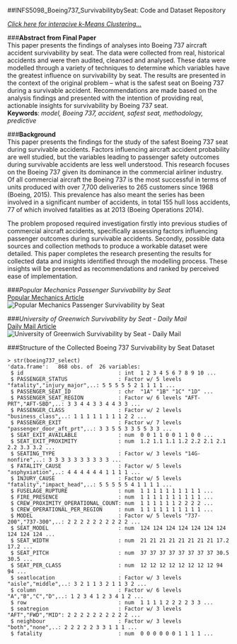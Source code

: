 ##INFS5098_Boeing737_SurvivabilitybySeat: Code and Dataset Repository
  
  
*[Click here for interacive k-Means Clustering...](https://rjshanahan.shinyapps.io/publish01)*    
  
    
###**Abstract from Final Paper**  
This paper presents the findings of analyses into Boeing 737 aircraft accident survivability by seat. The data were collected from real, historical accidents and were then audited, cleansed and analysed. These data were modelled through a variety of techniques to determine which variables have the greatest influence on survivability by seat. The results are presented in the context of the original problem – what is the safest seat on Boeing 737 during a survivable accident. Recommendations are made based on the analysis findings and presented with the intention of providing real, actionable insights for survivability by Boeing 737 seat.  
**Keywords**: *model, Boeing 737, accident, safest seat, methodology, predictive*  
  
  
###**Background**	  
This paper presents the findings for the study of the safest Boeing 737 seat during survivable accidents. Factors influencing aircraft accident probability are well studied, but the variables leading to passenger safety outcomes during survivable accidents are less well understood. This research focuses on the Boeing 737 given its dominance in the commercial airliner industry. Of all commercial aircraft the Boeing 737 is the most successful in terms of units produced with over 7,700 deliveries to 265 customers since 1968 (Boeing, 2015). This prevalence has also meant the series has been involved in a significant number of accidents, in total 155 hull loss accidents, 77 of which involved fatalities as at 2013 (Boeing Operations 2014).  
  
The problem proposed required investigation firstly into previous studies of commercial aircraft accidents, specifically assessing factors influencing passenger outcomes during survivable accidents. Secondly, possible data sources and collection methods to produce a workable dataset were detailed. This paper completes the research presenting the results for collected data and insights identified through the modelling process. These insights will be presented as recommendations and ranked by perceived ease of implementation.  
  
  
###*Popular Mechanics Passenger Survivability by Seat*  
[Popular Mechanics Article](http://www.popularmechanics.com/flight/a1918/4219452/)  
![Popular Mechanics Passenger Survivability by Seat](http://pop.h-cdn.co/assets/cm/15/05/54c88150d6d95_-_aircrash-seat-illo-0807.gif)
  
###*University of Greenwich Survivability by Seat - Daily Mail*   
[Daily Mail Article](http://www.popularmechanics.com/flight/a1918/4219452/)  
![University of Greenwich Survivability by Seat - Daily Mail](http://i.dailymail.co.uk/i/pix/2008/06/26/article-1029719-01C1F81300000578-944_468x298.jpg)
  
###Structure of the Collected Boeing 737 Survivability by Seat Dataset  
  
```
> str(boeing737_select)
'data.frame':	868 obs. of  26 variables:
 $ id                              : int  1 2 3 4 5 6 7 8 9 10 ...
 $ PASSENGER_STATUS                : Factor w/ 5 levels "fatality","injury_major",..: 5 5 5 5 5 2 1 1 1 1 ...
 $ PASSENGER_SEAT_ID               : chr  "1A" "1B" "1C" "1D" ...
 $ PASSENGER_SEAT_REGION           : Factor w/ 6 levels "AFT-PRT","AFT-SBD",..: 3 3 4 4 3 3 4 4 3 3 ...
 $ PASSENGER_CLASS                 : Factor w/ 2 levels "business_class",..: 1 1 1 1 1 1 1 1 2 2 ...
 $ PASSENGER_EXIT                  : Factor w/ 7 levels "passenger_door_aft_prt",..: 3 3 5 5 3 3 5 5 3 3 ...
 $ SEAT_EXIT_AVAILABLE             : num  0 0 1 1 0 0 1 1 0 0 ...
 $ SEAT_EXIT_PROXIMITY             : num  1.2 1.1 1.1 1.2 2.2 2.1 2.1 2.2 3.3 3.2 ...
 $ SEATING_TYPE                    : Factor w/ 3 levels "14G-nonfire",..: 3 3 3 3 3 3 3 3 3 3 ...
 $ FATALITY_CAUSE                  : Factor w/ 5 levels "asphyxiation",..: 4 4 4 4 4 4 1 1 1 1 ...
 $ INJURY_CAUSE                    : Factor w/ 5 levels "fatality","impact_head",..: 5 5 5 5 5 4 1 1 1 1 ...
 $ FUSELAGE_RUPTURE                : num  1 1 1 1 1 1 1 1 1 1 ...
 $ FIRE_PRESENCE                   : num  1 1 1 1 1 1 1 1 1 1 ...
 $ CREW_PROXIMITY_OPERATIONAL_COUNT: num  1 1 1 1 1 1 2 2 2 2 ...
 $ CREW_OPERATIONAL_PER_REGION     : num  1 1 1 1 1 1 1 1 1 1 ...
 $ MODEL                           : Factor w/ 5 levels "737-200","737-300",..: 2 2 2 2 2 2 2 2 2 2 ...
 $ SEAT_MODEL                      : num  124 124 124 124 124 124 124 124 124 124 ...
 $ SEAT_WIDTH                      : num  21 21 21 21 21 21 21 21 17.2 17.2 ...
 $ SEAT_PITCH                      : num  37 37 37 37 37 37 37 37 30.5 30.5 ...
 $ SEAT_PER_CLASS                  : num  12 12 12 12 12 12 12 12 94 94 ...
 $ seatlocation                    : Factor w/ 3 levels "aisle","middle",..: 3 2 1 1 3 2 1 1 3 2 ...
 $ column                          : Factor w/ 6 levels "A","B","C","D",..: 1 2 3 4 1 2 3 4 1 2 ...
 $ row                             : num  1 1 1 1 2 2 2 2 3 3 ...
 $ seatregion                      : Factor w/ 3 levels "AFT","FWD","MID": 2 2 2 2 2 2 2 2 2 2 ...
 $ neighbour                       : Factor w/ 3 levels "both","none",..: 2 2 2 2 2 3 3 1 1 1 ...
 $ fatality                        : num  0 0 0 0 0 0 1 1 1 1 ...
```
